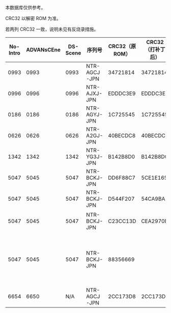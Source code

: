 本数据库仅供参考。

CRC32 以解密 ROM 为准。

若两列 CRC32 一致，说明未见有反烧录措施。

|No-Intro|ADVANsCEne|DS-Scene|序列号|CRC32（原 ROM）|CRC32（打补丁后）|注释|
|-|-|-|-|-|-|-|
|0993|0993|0993|NTR-AGCJ-JPN|34721814|34721814||
|0996|0996|0996|NTR-AJXJ-JPN|EDDDC3E9|EDDDC3E9||
|0186|0186|0186|NTR-AGYJ-JPN|1C725545|1C725545||
|0626|0626|0626|NTR-A2GJ-JPN|40BECDC8|40BECDC8||
|1342|1342|1342|NTR-YG3J-JPN|B142B8D0|B142B8D0||
|5047|5045|5047|NTR-BCKJ-JPN|DD6F88C7|5CE1E165||
|5047|5045|5047|NTR-BCKJ-JPN|D544F207|54CA9BA5|Bad Dump|
|5047|5045|5047|NTR-BCKJ-JPN|C23CC13D|CEA2970E|Bad Dump<br>Soul Trip 汉化组汉化|
|5047|5045|5047|NTR-BCKJ-JPN|88356669||信息不明的汉化版，出现于 RetroGameFan 的反烧录数据库<br>未能找到该 ROM|
|6654|6650|N/A|NTR-AGCJ-JPN|2CC173D8|2CC173D8||
